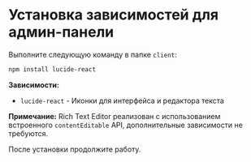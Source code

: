 # Установка зависимостей для админ-панели

Выполните следующую команду в папке `client`:

```bash
npm install lucide-react
```

**Зависимости:**
- `lucide-react` - Иконки для интерфейса и редактора текста

**Примечание:** Rich Text Editor реализован с использованием встроенного `contentEditable` API, дополнительные зависимости не требуются.

После установки продолжите работу.


